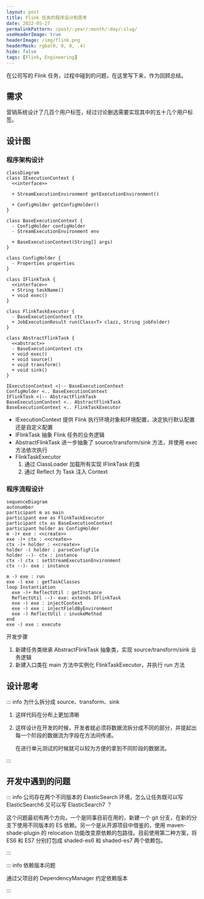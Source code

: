 ```yaml
---
layout: post
title: Flink 任务的程序设计和思考
date: 2022-05-27
permalinkPattern: /post/:year/:month/:day/:slug/
useHeaderImage: true
headerImage: /img/flink.png
headerMask: rgba(0, 0, 0, .4)
hide: false
tags: [Flink, Engineering]
---
```


在公司写的 Flink 任务，过程中碰到的问题，在这里写下来，作为回顾总结。

<!-- more -->

## 需求

营销系统设计了几百个用户标签，经过讨论删选需要实现其中的五十几个用户标签。

## 设计图

### 程序架构设计

```mermaid
classDiagram
class IExecutionContext {
  <<interface>>

  + StreamExecutionEnvironment getExecutionEnvironment()

  + ConfigHolder getConfigHolder()
}

class BaseExecutionContext {
  - ConfigHolder configHolder
  - StreamExecutionEnvironment env

  + BaseExecutionContext(String[] args)
}

class ConfigHolder {
  - Properties properties
}

class IFlinkTask {
  <<interface>>
  + String taskName()
  + void exec()
}

class FlinkTaskExecutor {
  - BaseExecutionContext ctx
  + JobExecutionResult run(Class<T> clazz, String jobFolder)
}

class AbstractFlinkTask {
  <<abstract>>
  - BaseExecutionContext ctx
  + void exec()
  + void source()
  + void transform()
  + void sink()
}

IExecutionContext <|-- BaseExecutionContext
ConfigHolder <.. BaseExecutionContext
IFlinkTask <|-- AbstractFlinkTask
BaseExecutionContext <.. AbstractFlinkTask
BaseExecutionContext <.. FlinkTaskExecutor
```

- IExecutionContext 提供 Flink 执行环境对象和环境配置，决定执行默认配置还是自定义配置
- IFlinkTask 抽象 Flink 任务的业务逻辑
- AbstractFlinkTask 进一步抽象了 source/transform/sink 方法，并使用 exec 方法依次执行
- FlinkTaskExecutor
  1. 通过 ClassLoader 加载所有实现 IFlinkTask 的类
  2. 通过 Reflect 为 Task 注入 Context

### 程序流程设计

```mermaid
sequenceDiagram
autonumber
participant m as main
participant exe as FlinkTaskExecutor
participant ctx as BaseExecutionContext
participant holder as ConfigHolder
m -)+ exe : <<create>>
exe -)+ ctx : <<create>>
ctx -)+ holder : <<create>>
holder -) holder : parseConfigFile
holder --)- ctx : instance
ctx -) ctx : setStreamExecutionEnvironment
ctx --)- exe : instance

m -) exe : run
exe -) exe : getTaskClasses
loop Instantiation
  exe -)+ ReflectUtil : getInstance
  ReflectUtil --)- exe: extends IFlinkTask
  exe -) exe : injectContext
  exe -) exe : injectFieldByEnvironment
  exe -) ReflectUtil : invokeMethod
end
exe -) exe : execute
```

开发步骤

1. 新建任务类继承 AbstractFlinkTask 抽象类，实现 source/transform/sink 业务逻辑
2. 新建入口类在 main 方法中实例化 FlinkTaskExecutor，并执行 run 方法

## 设计思考

::: info 为什么拆分成 source、transform、sink

1. 这样代码在分布上更加清晰
2. 这样设计在开发的时候，开发者就必须将数据流拆分成不同的部分，并提起出每一个阶段的数据流为字段在方法间传递。

   在进行单元测试的时候就可以较为方便的拿到不同阶段的数据流。

:::

## 开发中遇到的问题

::: info 公司存在两个不同版本的 ElasticSearch 环境，怎么让任务既可以写 ElasticSearch6 又可以写 ElasticSearch7 ？

这个问题最初有两个方向，一个是同事目前在用的，新建一个 git 分支，在新的分支下使用不同版本的 ES 依赖。另一个是从开源项目中借鉴的，使用 maven-shade-plugin 的 relocation 功能改变原依赖的包路径。目前使用第二种方案，将 ES6 和 ES7 分别打包成 shaded-es6 和 shaded-es7 两个依赖包。

:::

::: info 依赖版本问题

通过父项目的 DependencyManager 约定依赖版本

:::
